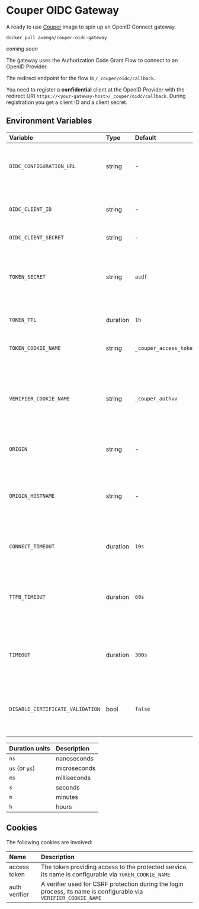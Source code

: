 # Couper OIDC Gateway

A ready to use [Couper](https://github.com/avenga/couper) image to spin up an OpenID Connect gateway.

`docker pull avenga/couper-oidc-gateway`

_coming soon_

The gateway uses the Authorization Code Grant Flow to connect to an OpenID Provider.

The redirect endpoint for the flow is `/_couper/oidc/callback`.

You need to register a **confidential** client at the OpenID Provider with the redirect URI `https://<your-gateway-host>/_couper/oidc/callback`. During registration you get a client ID and a client secret.

## Environment Variables

| Variable | Type | Default | Description | Example |
| :------- | :--- | :------ | :---------- | :------ |
| `OIDC_CONFIGURATION_URL` | string | - | The URL of the OpenID configuration at the OpenID Provider | `https://.../.well-known/openid-configuration` |
| `OIDC_CLIENT_ID` | string | - | The client ID of the client registered at the OpenID Provider | - |
| `OIDC_CLIENT_SECRET` | string | - | The client secret | - |
| `TOKEN_SECRET` | string | `asdf` | The secret used for signing the access token (the signature algorithm is `HS256`) | `$e(rE4` |
| `TOKEN_TTL` | duration | `1h` | The time-to-live of the access token | `1h` |
| `TOKEN_COOKIE_NAME` | string | `_couper_access_token` | The name of the cookie storing the access token | `_couper_access_token` |
| `VERIFIER_COOKIE_NAME` | string | `_couper_authvv` | The name of the cookie storing the verifier used for CSRF protection during the login process | `_couper_authvv` |
| `ORIGIN` | string | - | The origin of the service to be protected | `https://www.example.com` |
| `ORIGIN_HOSTNAME` | string | - | The value of the HTTP host header field for the request to the protected service | - |
| `CONNECT_TIMEOUT` | duration | `10s` | The total timeout for dialing and connect to the origin | - |
| `TTFB_TIMEOUT` | duration | `60s` | The duration from writing the full request to the origin and receiving the answer | - |
| `TIMEOUT` | duration | `300s` | The total deadline duration a backend request has for write and read/pipe | - |
| `DISABLE_CERTIFICATE_VALIDATION` | bool | `false` | Disables the peer certificate validation for the protected service | - |

| Duration units | Description  |
| :------------- | :----------- |
| `ns`           | nanoseconds  |
| `us` (or `µs`) | microseconds |
| `ms`           | milliseconds |
| `s`            | seconds      |
| `m`            | minutes      |
| `h`            | hours        |

## Cookies

The following cookies are involved:

| Name | Description |
| :--- | :---------- |
| access token | The token providing access to the protected service, its name is configurable via `TOKEN_COOKIE_NAME` |
| auth verifier | A verifier used for CSRF protection during the login process, its name is configurable via `VERIFIER_COOKIE_NAME` |
